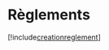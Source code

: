 # Règlements

[!include[creationreglement](reglements.creationreglement.autogen.md)]










































































































